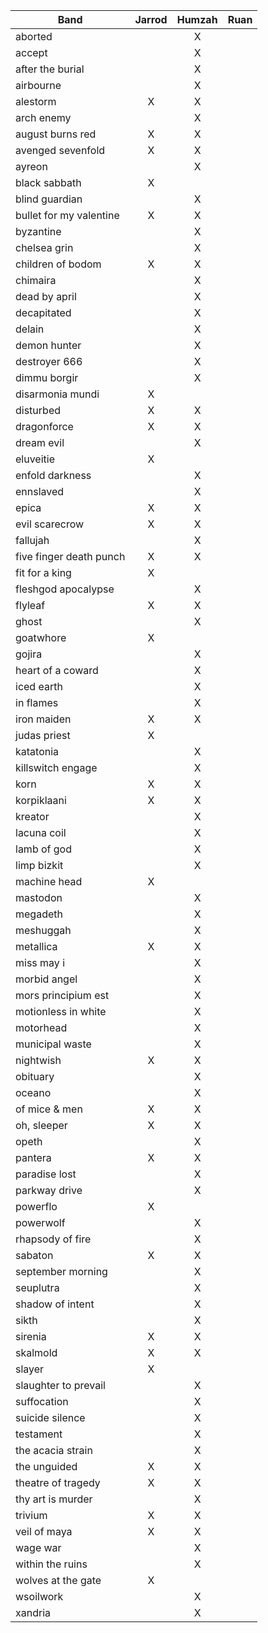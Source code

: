 |Band                                     | Jarrod | Humzah |  Ruan  |
|-----------------------------------------|:------:|:------:|:------:|
|aborted                                  |        |   X    |        |
|accept                                   |        |   X    |        |
|after the burial                         |        |   X    |        |
|airbourne                                |        |   X    |        |
|alestorm                                 |   X    |   X    |        |
|arch enemy                               |        |   X    |        |
|august burns red                         |   X    |   X    |        |
|avenged sevenfold                        |   X    |   X    |        |
|ayreon                                   |        |   X    |        |
|black sabbath                            |   X    |        |        |
|blind guardian                           |        |   X    |        |
|bullet for my valentine                  |   X    |   X    |        |
|byzantine                                |        |   X    |        |
|chelsea grin                             |        |   X    |        |
|children of bodom                        |   X    |   X    |        |
|chimaira                                 |        |   X    |        |
|dead by april                            |        |   X    |        |
|decapitated                              |        |   X    |        |
|delain                                   |        |   X    |        |
|demon hunter                             |        |   X    |        |
|destroyer 666                            |        |   X    |        |
|dimmu borgir                             |        |   X    |        |
|disarmonia mundi                         |   X    |        |        |
|disturbed                                |   X    |   X    |        |
|dragonforce                              |   X    |   X    |        |
|dream evil                               |        |   X    |        |
|eluveitie                                |   X    |        |        |
|enfold darkness                          |        |   X    |        |
|ennslaved                                |        |   X    |        |
|epica                                    |   X    |   X    |        |
|evil scarecrow                           |   X    |   X    |        |
|fallujah                                 |        |   X    |        |
|five finger death punch                  |   X    |   X    |        |
|fit for a king                           |   X    |        |        |
|fleshgod apocalypse                      |        |   X    |        |
|flyleaf                                  |   X    |   X    |        |
|ghost                                    |        |   X    |        |
|goatwhore                                |   X    |        |        |
|gojira                                   |        |   X    |        |
|heart of a coward                        |        |   X    |        |
|iced earth                               |        |   X    |        |
|in flames                                |        |   X    |        |
|iron maiden                              |   X    |   X    |        |
|judas priest                             |   X    |        |        |
|katatonia                                |        |   X    |        |
|killswitch engage                        |        |   X    |        |
|korn                                     |   X    |   X    |        |
|korpiklaani                              |   X    |   X    |        |
|kreator                                  |        |   X    |        |
|lacuna coil                              |        |   X    |        |
|lamb of god                              |        |   X    |        |
|limp bizkit                              |        |   X    |        |
|machine head                             |   X    |        |        |
|mastodon                                 |        |   X    |        |
|megadeth                                 |        |   X    |        |
|meshuggah                                |        |   X    |        |
|metallica                                |   X    |   X    |        |
|miss may i                               |        |   X    |        |
|morbid angel                             |        |   X    |        |
|mors principium est                      |        |   X    |        |
|motionless in white                      |        |   X    |        |
|motorhead                                |        |   X    |        |
|municipal waste                          |        |   X    |        |
|nightwish                                |   X    |   X    |        |
|obituary                                 |        |   X    |        |
|oceano                                   |        |   X    |        |
|of mice & men                            |   X    |   X    |        |
|oh, sleeper                              |   X    |   X    |        |
|opeth                                    |        |   X    |        |
|pantera                                  |   X    |   X    |        |
|paradise lost                            |        |   X    |        |
|parkway drive                            |        |   X    |        |
|powerflo                                 |   X    |        |        |
|powerwolf                                |        |   X    |        |
|rhapsody of fire                         |        |   X    |        |
|sabaton                                  |   X    |   X    |        |
|september morning                        |        |   X    |        |
|seuplutra                                |        |   X    |        |
|shadow of intent                         |        |   X    |        |
|sikth                                    |        |   X    |        |
|sirenia                                  |   X    |   X    |        |
|skalmold                                 |   X    |   X    |        |
|slayer                                   |   X    |        |        |
|slaughter to prevail                     |        |   X    |        |
|suffocation                              |        |   X    |        |
|suicide silence                          |        |   X    |        |
|testament                                |        |   X    |        |
|the acacia strain                        |        |   X    |        |
|the unguided                             |   X    |   X    |        |
|theatre of tragedy                       |   X    |   X    |        |
|thy art is murder                        |        |   X    |        |
|trivium                                  |   X    |   X    |        |
|veil of maya                             |   X    |   X    |        |
|wage war                                 |        |   X    |        |
|within the ruins                         |        |   X    |        |
|wolves at the gate                       |   X    |        |        |
|wsoilwork                                |        |   X    |        |
|xandria                                  |        |   X    |        |

